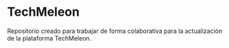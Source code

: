 # TechMeleon
Repositorio creado para trabajar de forma colaborativa para la actualización de la plataforma TechMeleon.
